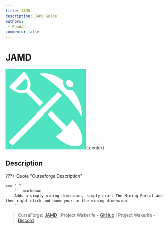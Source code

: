 ```yaml
---
title: JAMD
description: JAMD Guide
authors: 
 - Pundah
comments: false
---
```

# JAMD
![](img/JAMD.png){.center}
## Description
???+ Quote "Curseforge Description"

    === " "
        ``` markdown
        Adds a simply mining dimension, simply craft The Mining Portal and then right-click and boom your in the mining dimension.
        ```

> CurseForge: [JAMD](https://www.curseforge.com/minecraft/mc-mods/jamd) | Project Wakerife - [GitHub](https://github.com/Pundah) | Project Wakerife - [Discord](https://discord.gg/M4HQTQ9g9f)